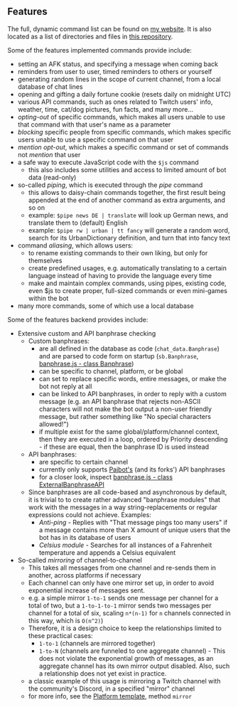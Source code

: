 ## Features
The full, dynamic command list can be found on [my website](https://supinic.com/bot/command/list).
It is also located as a list of directories and files in [this repository](https://github.com/Supinic/supibot/tree/master/commands).


Some of the features implemented commands provide include:
- setting an AFK status, and specifying a message when coming back
- reminders from user to user, timed reminders to others or yourself
- generating random lines in the scope of current channel, from a local database of chat lines
- opening and gifting a daily fortune cookie (resets daily on midnight UTC)
- various API commands, such as ones related to Twitch users' info, weather, time, cat/dog pictures, fun facts, and many more...
- *opting-out* of specific commands, which makes all users unable to use that command with that user's name as a parameter
- *blocking* specific people from specific commands, which makes specific users unable to use a specific command on that user
- *mention opt-out*, which makes a specific command or set of commands not *mention* that user
- a safe way to execute JavaScript code with the `$js` command
  - this also includes some utilities and access to limited amount of bot data (read-only)
- so-called *piping*, which is executed through the _pipe_ command
    - this allows to daisy-chain commands together, the first result being appended at the end of another command as extra arguments, and so on
    - example: `$pipe news DE | translate` will look up German news, and translate them to (default) English
    - example: `$pipe rw | urban | tt fancy` will generate a random word, search for its UrbanDictionary definition, and turn that into fancy text
- command *aliasing*, which allows users:
  - to rename existing commands to their own liking, but only for themselves
  - create predefined usages, e.g. automatically translating to a certain language instead of having to provide the language every time
  - make and maintain complex commands, using pipes, existing code, even $js to create proper, full-sized commands or even mini-games within the bot
- many more commands, some of which use a local database

Some of the features backend provides include:
- Extensive custom and API banphrase checking
  - Custom banphrases:
    - are all defined in the database as code (`chat_data.Banphrase`) and are parsed to code form on startup (`sb.Banphrase`, [banphrase.js - class Banphrase](/custom_modules/supinic-globals/classes/banphrase.js))
    - can be specific to channel, platform, or be global
    - can set to replace specific words, entire messages, or make the bot not reply at all
    - can be linked to API banphrases, in order to reply with a custom message (e.g. an API banphrase that rejects non-ASCII characters will not make the bot output a non-user friendly message, but rather something like "No special characters allowed!")
    - if multiple exist for the same global/platform/channel context, then they are executed in a loop, ordered by Priority descending - if these are equal, then the banphrase ID is used instead
  - API banphrases:
    - are specific to certain channel
    - currently only supports [Pajbot's](https://github.com/pajbot/pajbot) (and its forks') API banphrases
    - for a closer look, inspect [banphrase.js - class ExternalBanphraseAPI](/custom_modules/supinic-globals/classes/banphrase.js)
  - Since banphrases are all code-based and asynchronous by default, it is trivial to to create rather advanced "banphrase modules" that work with the messages in a way string-replacements or regular expressions could not achieve. Examples:
    - *Anti-ping* - Replies with "That message pings too many users" if a message contains more than X amount of unique users that the bot has in its database of users
    - *Celsius module* - Searches for all instances of a Fahrenheit temperature and appends a Celsius equivalent
- So-called *mirroring* of channel-to-channel 
  - This takes all messages from one channel and re-sends them in another, across platforms if necessary
  - Each channel can only have one mirror set up, in order to avoid exponential increase of messages sent.
  - e.g. a simple mirror `1-to-1` sends one message per channel for a total of two, but a `1-to-1-to-1` mirror sends two messages per channel for a total of six, scaling `n*(n-1)` for `n` channels connected in this way, which is `O(n^2)`)
  - Therefore, it is a design choice to keep the relationships limited to these practical cases:
    - `1-to-1` (channels are mirrored together)
    - `1-to-N` (channels are funneled to one aggregate channel) - This does not violate the exponential growth of messages, as an aggregate channel has its own mirror output disabled. Also, such a relationship does not yet exist in practice.
  - a classic example of this usage is mirroring a Twitch channel with the community's Discord, in a specified "mirror" channel
  - for more info, see the [Platform template](https://github.com/Supinic/supibot/blob/master/platforms/template.js), method `mirror`
